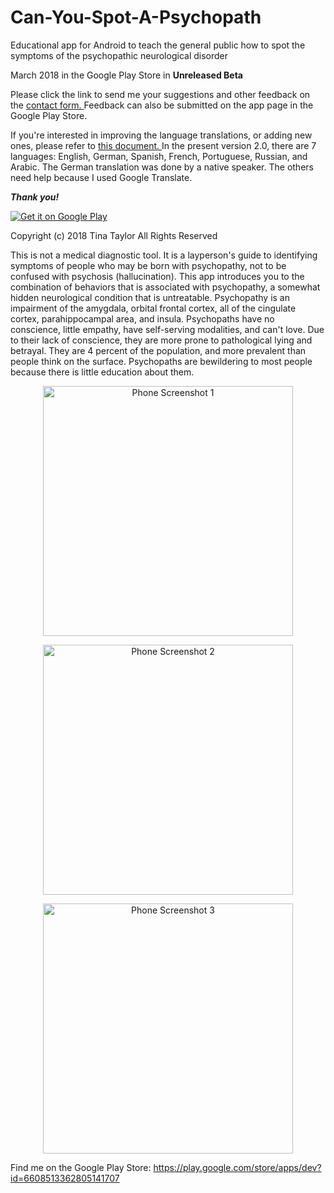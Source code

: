 # Can-You-Spot-A-Psychopath
Educational app for Android to teach the general public how to spot the symptoms of the psychopathic neurological disorder

March 2018 in the Google Play Store in **Unreleased Beta**

Please click the link to send me your suggestions and other feedback on the [contact form. ](http://www.domesticenemies.org/contact.html "Contact form")  Feedback can also be submitted on the app page in the Google Play Store. 

If you're interested in improving the language translations, or adding new ones, please refer to [this document. ](https://docs.google.com/document/d/1j3SYE6aiblJoyldFfjfsxLi8L3inC6HpJ4LdkdRNzb0/edit?usp=sharing "English strings to be translated") In the present version 2.0, there are 7 languages: English, German, Spanish, French, Portuguese, Russian, and Arabic. The German translation was done by a native speaker. The others need help because I used Google Translate.

**_Thank you!_**

<a href="https://play.google.com/store/apps/details?id=org.domesticenemies.canyouspotapsychopath"><img src="https://user-images.githubusercontent.com/35104977/37918941-800f2446-30f0-11e8-8d92-61f042551c77.png" alt="Get it on Google Play"></a>

Copyright (c) 2018 Tina Taylor
All Rights Reserved

This is not a medical diagnostic tool. It is a layperson's guide to identifying symptoms of people who may be born with psychopathy, not to be confused with psychosis (hallucination). This app introduces you to the combination of behaviors that is associated with psychopathy, a somewhat hidden neurological condition that is untreatable. Psychopathy is an impairment of the amygdala, orbital frontal cortex, all of the cingulate cortex, parahippocampal area, and insula. Psychopaths have no conscience, little empathy, have self-serving modalities, and can't love. Due to their lack of conscience, they are more prone to pathological lying and betrayal. They are 4 percent of the population, and more prevalent than people think on the surface. Psychopaths are bewildering to most people because there is little education about them. 



<p align="center"><img src="https://user-images.githubusercontent.com/35104977/38815297-9de19d24-4161-11e8-9bdb-03749e20bcb2.png" alt="Phone Screenshot 1" width="400px" /></p>

<p align="center"><img src="https://user-images.githubusercontent.com/35104977/38815301-a2e12010-4161-11e8-867a-4bbe93fc2099.png" alt="Phone Screenshot 2" width="400px" /></p>

<p align="center"><img src="https://user-images.githubusercontent.com/35104977/38815313-a804bc14-4161-11e8-8e0b-fe8fe34a87e6.png" alt="Phone Screenshot 3" width="400px" /></p>

Find me on the Google Play Store:  <a href="https://play.google.com/store/apps/dev?id=6608513362805141707">https://play.google.com/store/apps/dev?id=6608513362805141707</a>
